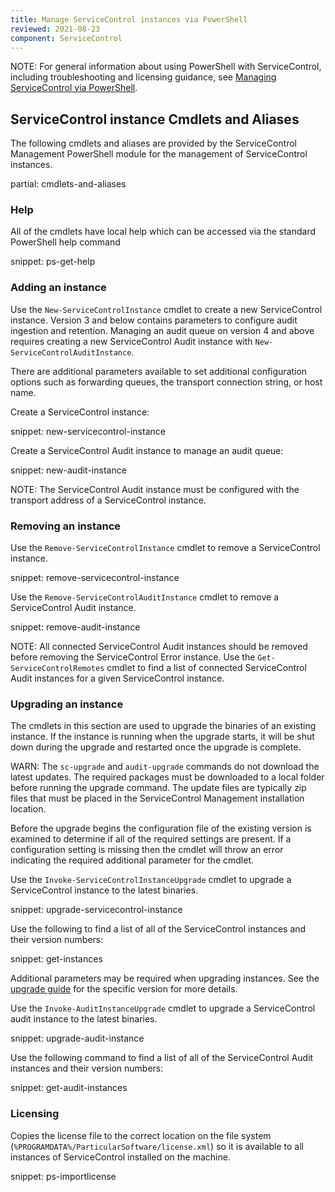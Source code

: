 ```yaml
---
title: Manage ServiceControl instances via PowerShell
reviewed: 2021-08-23
component: ServiceControl
---
```


NOTE: For general information about using PowerShell with ServiceControl, including troubleshooting and licensing guidance, see [Managing ServiceControl via PowerShell](/servicecontrol/powershell.md).

## ServiceControl instance Cmdlets and Aliases

The following cmdlets and aliases are provided by the ServiceControl Management PowerShell module for the management of ServiceControl instances.

partial: cmdlets-and-aliases

### Help

All of the cmdlets have local help which can be accessed via the standard PowerShell help command

snippet: ps-get-help

### Adding an instance

Use the `New-ServiceControlInstance` cmdlet to create a new ServiceControl instance. Version 3 and below contains parameters to configure audit ingestion and retention. Managing an audit queue on version 4 and above requires creating a new ServiceControl Audit instance with `New-ServiceControlAuditInstance`.

There are additional parameters available to set additional configuration options such as forwarding queues, the transport connection string, or host name.

Create a ServiceControl instance:

snippet: new-servicecontrol-instance

Create a ServiceControl Audit instance to manage an audit queue:

snippet: new-audit-instance

NOTE: The ServiceControl Audit instance must be configured with the transport address of a ServiceControl instance.

### Removing an instance

Use the `Remove-ServiceControlInstance` cmdlet to remove a ServiceControl instance.

snippet: remove-servicecontrol-instance

Use the `Remove-ServiceControlAuditInstance` cmdlet to remove a ServiceControl Audit instance.

snippet: remove-audit-instance

NOTE: All connected ServiceControl Audit instances should be removed before removing the ServiceControl Error instance. Use the `Get-ServiceControlRemotes` cmdlet to find a list of connected ServiceControl Audit instances for a given ServiceControl instance.

### Upgrading an instance

The cmdlets in this section are used to upgrade the binaries of an existing instance. If the instance is running when the upgrade starts, it will be shut down during the upgrade and restarted once the upgrade is complete.

WARN: The `sc-upgrade` and `audit-upgrade` commands do not download the latest updates. The required packages must be downloaded to a local folder before running the upgrade command. The update files are typically zip files that must be placed in the ServiceControl Management installation location.

Before the upgrade begins the configuration file of the existing version is examined to determine if all of the required settings are present. If a configuration setting is missing then the cmdlet will throw an error indicating the required additional parameter for the cmdlet.

Use the `Invoke-ServiceControlInstanceUpgrade` cmdlet to upgrade a ServiceControl instance to the latest binaries.

snippet: upgrade-servicecontrol-instance

Use the following to find a list of all of the ServiceControl instances and their version numbers:

snippet: get-instances

Additional parameters may be required when upgrading instances. See the [upgrade guide](/servicecontrol/upgrades/) for the specific version for more details.

Use the `Invoke-AuditInstanceUpgrade` cmdlet to upgrade a ServiceControl audit instance to the latest binaries.

snippet: upgrade-audit-instance

Use the following command to find a list of all of the ServiceControl Audit instances and their version numbers:

snippet: get-audit-instances

### Licensing

Copies the license file to the correct location on the file system (`%PROGRAMDATA%/ParticularSoftware/license.xml`) so it is available to all instances of ServiceControl installed on the machine.

snippet: ps-importlicense

